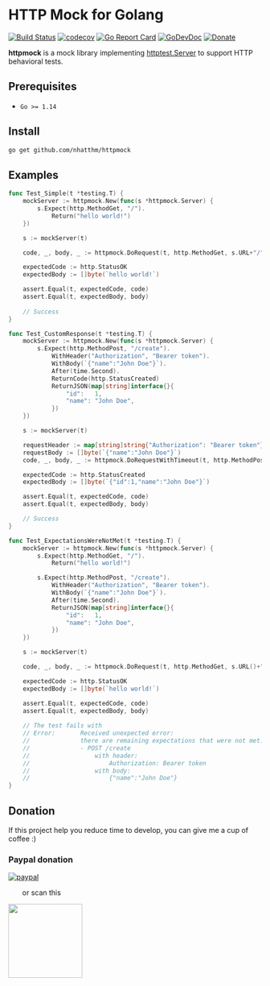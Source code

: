 # HTTP Mock for Golang

[![Build Status](https://github.com/nhatthm/httpmock/actions/workflows/test.yaml/badge.svg)](https://github.com/nhatthm/httpmock/actions/workflows/test.yaml)
[![codecov](https://codecov.io/gh/nhatthm/httpmock/branch/master/graph/badge.svg?token=eTdAgDE2vR)](https://codecov.io/gh/nhatthm/httpmock)
[![Go Report Card](https://goreportcard.com/badge/github.com/nhatthm/httpmock)](https://goreportcard.com/report/github.com/nhatthm/httpmock)
[![GoDevDoc](https://img.shields.io/badge/dev-doc-00ADD8?logo=go)](https://pkg.go.dev/github.com/nhatthm/httpmock)
[![Donate](https://img.shields.io/badge/Donate-PayPal-green.svg)](https://www.paypal.com/donate/?hosted_button_id=PJZSGJN57TDJY)

**httpmock** is a mock library implementing [httptest.Server](https://golang.org/pkg/net/http/httptest/#NewServer) to support HTTP behavioral tests.

## Prerequisites

- `Go >= 1.14`

## Install

```bash
go get github.com/nhatthm/httpmock
```

## Examples

```go
func Test_Simple(t *testing.T) {
	mockServer := httpmock.New(func(s *httpmock.Server) {
		s.Expect(http.MethodGet, "/").
			Return("hello world!")
	})

	s := mockServer(t)

	code, _, body, _ := httpmock.DoRequest(t, http.MethodGet, s.URL+"/", nil, nil)

	expectedCode := http.StatusOK
	expectedBody := []byte(`hello world!`)

	assert.Equal(t, expectedCode, code)
	assert.Equal(t, expectedBody, body)
  
	// Success
}

func Test_CustomResponse(t *testing.T) {
	mockServer := httpmock.New(func(s *httpmock.Server) {
		s.Expect(http.MethodPost, "/create").
			WithHeader("Authorization", "Bearer token").
			WithBody(`{"name":"John Doe"}`).
			After(time.Second).
			ReturnCode(http.StatusCreated)
			ReturnJSON(map[string]interface{}{
				"id":   1,
				"name": "John Doe",
			})
	})

	s := mockServer(t)

	requestHeader := map[string]string{"Authorization": "Bearer token"}
	requestBody := []byte(`{"name":"John Doe"}`)
	code, _, body, _ := httpmock.DoRequestWithTimeout(t, http.MethodPost, s.URL()+"/create", requestHeader, requestBody, time.Second)

	expectedCode := http.StatusCreated
	expectedBody := []byte(`{"id":1,"name":"John Doe"}`)

	assert.Equal(t, expectedCode, code)
	assert.Equal(t, expectedBody, body)

	// Success
}

func Test_ExpectationsWereNotMet(t *testing.T) {
	mockServer := httpmock.New(func(s *httpmock.Server) {
		s.Expect(http.MethodGet, "/").
			Return("hello world!")

		s.Expect(http.MethodPost, "/create").
			WithHeader("Authorization", "Bearer token").
			WithBody(`{"name":"John Doe"}`).
			After(time.Second).
			ReturnJSON(map[string]interface{}{
				"id":   1,
				"name": "John Doe",
			})
	})

	s := mockServer(t)

	code, _, body, _ := httpmock.DoRequest(t, http.MethodGet, s.URL()+"/", nil, nil)

	expectedCode := http.StatusOK
	expectedBody := []byte(`hello world!`)

	assert.Equal(t, expectedCode, code)
	assert.Equal(t, expectedBody, body)
  
	// The test fails with
	// Error:      	Received unexpected error:
	//             	there are remaining expectations that were not met:
	//             	- POST /create
	//             	    with header:
	//             	        Authorization: Bearer token
	//             	    with body:
	//             	        {"name":"John Doe"}
}
```

## Donation

If this project help you reduce time to develop, you can give me a cup of coffee :)

### Paypal donation

[![paypal](https://www.paypalobjects.com/en_US/i/btn/btn_donateCC_LG.gif)](https://www.paypal.com/donate/?hosted_button_id=PJZSGJN57TDJY)

&nbsp;&nbsp;&nbsp;&nbsp;&nbsp;&nbsp;&nbsp;or scan this

<img src="https://user-images.githubusercontent.com/1154587/113494222-ad8cb200-94e6-11eb-9ef3-eb883ada222a.png" width="147px" />
